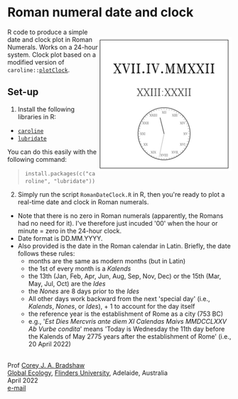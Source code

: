 # Roman numeral date and clock

<img align="right" src="www/RomanClockEx.png" alt="Roman Calendar/Clock" width="300" style="margin-top: 20px">

R code to produce a simple date and clock plot in Roman Numerals. Works on a 24-hour system. Clock plot based on a modified version of <code>caroline::<a href="https://search.r-project.org/CRAN/refmans/caroline/html/plotClock.html">plotClock</a></code>.

## Set-up
1. Install the following libraries in R:
- <code><a href="https://cran.r-project.org/web/packages/caroline/index.html">caroline</a></code>
- <code><a href="https://lubridate.tidyverse.org/">lubridate</a></code>

You can do this easily with the following command:
> <code>install.packages(c("caroline", "lubridate"))</code>

2. Simply run the script <code>RomanDateClock.R</code> in R, then you're ready to plot a real-time date and clock in Roman numerals. 

- Note that there is no zero in Roman numerals (apparently, the Romans had no need for it). I've therefore just incuded '00' when the hour or minute = zero in the 24-hour clock.
- Date format is DD.MM.YYYY.
- Also provided is the date in the Roman calendar in Latin. Briefly, the date follows these rules:
    - months are the same as modern months (but in Latin)
    - the 1st of every month is a <em>Kalends</em>
    - the 13th (Jan, Feb, Apr, Jun, Aug, Sep, Nov, Dec) or the 15th (Mar, May, Jul, Oct) are the <em>Ides</em>
    - the <em>Nones</em> are 8 days prior to the <em>Ides</em>
    - All other days work backward from the next 'special day' (i.e., <em>Kalends</em>, <em>Nones</em>, or <em>Ides</em>), + 1 to account for the day itself
    - the reference year is the establishment of Rome as a city (753 BC)
    - e.g., '<em>Est Dies Mercvris ante diem XI Calendas Maivs MMDCCLXXV Ab Vurbe condita</em>' means 'Today is Wednesday the 11th day before the Kalends of May 2775 years after the establishment of Rome' (i.e., 20 April 2022)
  
<br>
Prof <a href="http://scholar.google.com.au/citations?sortby=pubdate&hl=en&user=1sO0O3wAAAAJ&view_op=list_works">Corey J. A. Bradshaw</a> <br>
<a href="http://globalecologyflinders.com" target="_blank">Global Ecology</a>, <a href="http://flinders.edu.au" target="_blank">Flinders University</a>, Adelaide, Australia <br>
April 2022 <br>
<a href=mailto:corey.bradshaw@flinders.edu.au>e-mail</a> <br>
